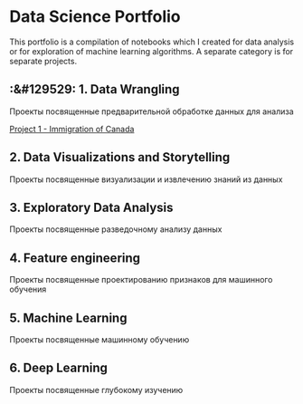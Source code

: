 # Data Science Portfolio


This portfolio is a compilation of notebooks which I created for data analysis or for exploration of machine learning algorithms. A separate category is for separate projects.

## :&#129529: 1. Data Wrangling
Проекты посвященные предварительной обработке данных для анализа 

[Project 1 - Immigration of Canada](https://github.com/rttrif/Trifonov.portfolio.github.io/tree/master/1.%20Data%20Wrangling/Project%201%20-%20Immigration%20of%20Canada)

## 2. Data Visualizations and Storytelling
Проекты посвященные визуализации и извлечению знаний из данных

## 3. Exploratory Data Analysis
Проекты посвященные разведочному анализу данных 

## 4. Feature engineering
Проекты посвященные проектированию признаков для машинного обучения 

## 5. Machine Learning
Проекты посвященные машинному обучению 

## 6. Deep Learning
Проекты посвященные глубокому изучению
